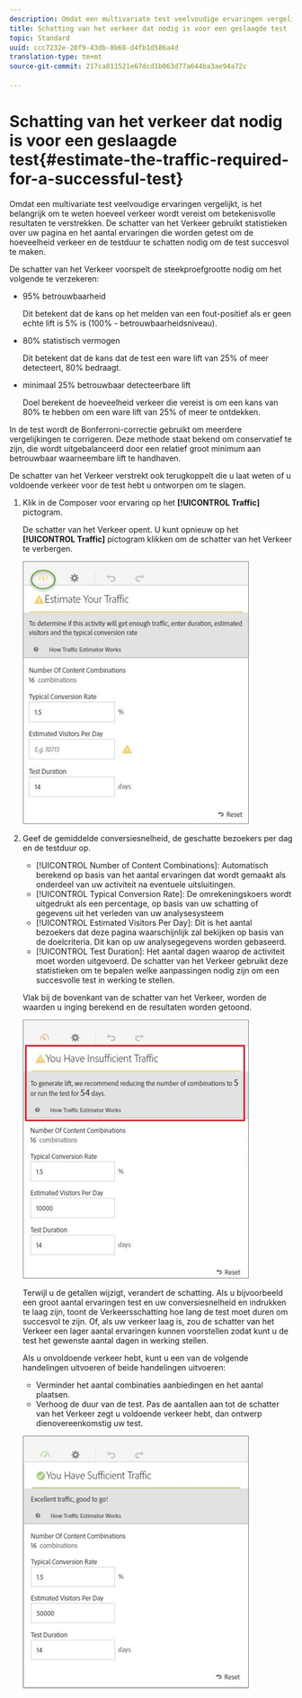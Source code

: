 ```yaml
---
description: Omdat een multivariate test veelvoudige ervaringen vergelijkt, is het belangrijk om te weten hoeveel verkeer wordt vereist om betekenisvolle resultaten te verstrekken. De schatter van het Verkeer gebruikt statistieken over uw pagina en het aantal ervaringen die worden getest om de hoeveelheid verkeer en de testduur te schatten nodig om de test succesvol te maken.
title: Schatting van het verkeer dat nodig is voor een geslaagde test
topic: Standard
uuid: ccc7232e-20f9-43db-8b68-d4fb1d586a4d
translation-type: tm+mt
source-git-commit: 217ca811521e67dcd1b063d77a644ba3ae94a72c

---
```



# Schatting van het verkeer dat nodig is voor een geslaagde test{#estimate-the-traffic-required-for-a-successful-test}

Omdat een multivariate test veelvoudige ervaringen vergelijkt, is het belangrijk om te weten hoeveel verkeer wordt vereist om betekenisvolle resultaten te verstrekken. De schatter van het Verkeer gebruikt statistieken over uw pagina en het aantal ervaringen die worden getest om de hoeveelheid verkeer en de testduur te schatten nodig om de test succesvol te maken.

De schatter van het Verkeer voorspelt de steekproefgrootte nodig om het volgende te verzekeren:

* 95% betrouwbaarheid

   Dit betekent dat de kans op het melden van een fout-positief als er geen echte lift is 5% is (100% - betrouwbaarheidsniveau).
* 80% statistisch vermogen

   Dit betekent dat de kans dat de test een ware lift van 25% of meer detecteert, 80% bedraagt.
* minimaal 25% betrouwbaar detecteerbare lift

   Doel berekent de hoeveelheid verkeer die vereist is om een kans van 80% te hebben om een ware lift van 25% of meer te ontdekken.

In de test wordt de Bonferroni-correctie gebruikt om meerdere vergelijkingen te corrigeren. Deze methode staat bekend om conservatief te zijn, die wordt uitgebalanceerd door een relatief groot minimum aan betrouwbaar waarneembare lift te handhaven.

De schatter van het Verkeer verstrekt ook terugkoppelt die u laat weten of u voldoende verkeer voor de test hebt u ontworpen om te slagen.

1. Klik in de Composer voor ervaring op het **[!UICONTROL Traffic]** pictogram.

   De schatter van het Verkeer opent. U kunt opnieuw op het **[!UICONTROL Traffic]** pictogram klikken om de schatter van het Verkeer te verbergen.

   ![](assets/estimatorempty.png)

1. Geef de gemiddelde conversiesnelheid, de geschatte bezoekers per dag en de testduur op.

   * [!UICONTROL Number of Content Combinations]: Automatisch berekend op basis van het aantal ervaringen dat wordt gemaakt als onderdeel van uw activiteit na eventuele uitsluitingen.
   * [!UICONTROL Typical Conversion Rate]: De omrekeningskoers wordt uitgedrukt als een percentage, op basis van uw schatting of gegevens uit het verleden van uw analysesysteem
   * [!UICONTROL Estimated Visitors Per Day]: Dit is het aantal bezoekers dat deze pagina waarschijnlijk zal bekijken op basis van de doelcriteria. Dit kan op uw analysegegevens worden gebaseerd.
   * [!UICONTROL Test Duration]: Het aantal dagen waarop de activiteit moet worden uitgevoerd.
   De schatter van het Verkeer gebruikt deze statistieken om te bepalen welke aanpassingen nodig zijn om een succesvolle test in werking te stellen.

   Vlak bij de bovenkant van de schatter van het Verkeer, worden de waarden u inging berekend en de resultaten worden getoond.

   ![](assets/estimatorinsufficient.png)

   Terwijl u de getallen wijzigt, verandert de schatting. Als u bijvoorbeeld een groot aantal ervaringen test en uw conversiesnelheid en indrukken te laag zijn, toont de Verkeersschatting hoe lang de test moet duren om succesvol te zijn. Of, als uw verkeer laag is, zou de schatter van het Verkeer een lager aantal ervaringen kunnen voorstellen zodat kunt u de test het gewenste aantal dagen in werking stellen.

   Als u onvoldoende verkeer hebt, kunt u een van de volgende handelingen uitvoeren of beide handelingen uitvoeren:

   * Verminder het aantal combinaties aanbiedingen en het aantal plaatsen.
   * Verhoog de duur van de test.
   Pas de aantallen aan tot de schatter van het Verkeer zegt u voldoende verkeer hebt, dan ontwerp dienovereenkomstig uw test.

   ![](assets/estimatorok.png)

